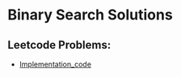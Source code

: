 
# Binary Search Solutions

## Leetcode Problems:

- [Implementation_code](./Implementation_code.md)
